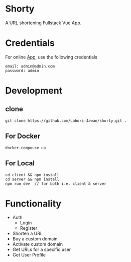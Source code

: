 # Shorty

A URL shortening Fullstack Vue App.

# Credentials
For online [App](https://shorty-url.netlify.app/#), use the following credentials
```
email: admin@admin.com
password: admin
```
# Development

## clone

`git clone https://github.com/Lahori-Jawan/shorty.git .`

## For Docker

`docker-compouse up`

## For Local

```
cd client && npm install
cd server && npm install
npm run dev  // for both i.e. client & server
```

# Functionality

- Auth
  - Login
  - Register
- Shorten a URL
- Buy a custom domain
- Activate custom domain
- Get URLs for a specific user
- Get User Profile
